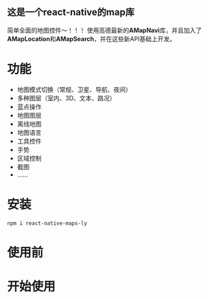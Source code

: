 这是一个react-native的map库
---

简单全面的地图控件～！！！
使用高德最新的**AMapNavi**库，并且加入了**AMapLocation**和**AMapSearch**，并在这些新API基础上开发。

# 功能
* 地图模式切换（常规、卫星、导航、夜间）
* 多种图层（室内、3D、文本、路况）
* 蓝点操作
* 地图图层
* 离线地图
* 地图语言
* 工具控件
* 手势
* 区域控制
* 截图
* ......

# 安装
`
	npm i react-native-maps-ly
`

# 使用前



# 开始使用






